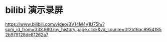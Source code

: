 # bilibi 演示录屏
https://www.bilibili.com/video/BV14M4y1U75h/?spm_id_from=333.880.my_history.page.click&vd_source=0f2bf6ac99541852b979128de81262a7